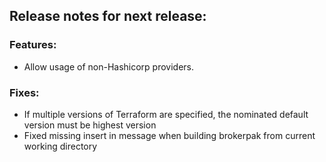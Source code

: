 ## Release notes for next release:

### Features:
- Allow usage of non-Hashicorp providers.

### Fixes:
- If multiple versions of Terraform are specified, the nominated default version must be highest version
- Fixed missing insert in message when building brokerpak from current working directory

